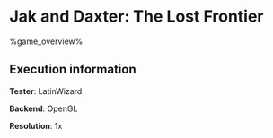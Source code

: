 # Jak and Daxter: The Lost Frontier 

%game_overview%

## Execution information

**Tester**: LatinWizard

**Backend**: OpenGL

**Resolution**: 1x